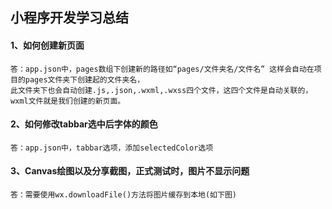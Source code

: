 ## 小程序开发学习总结

#### 1、如何创建新页面
    答：app.json中，pages数组下创建新的路径如“pages/文件夹名/文件名” 这样会自动在项目的pages文件夹下创建起的文件夹名，
    此文件夹下也会自动创建.js,.json,.wxml,.wxss四个文件，这四个文件是自动关联的，wxml文件就是我们创建的新页面。
#### 2、如何修改tabbar选中后字体的颜色
    答：app.json中，tabbar选项，添加selectedColor选项
#### 3、Canvas绘图以及分享截图，正式测试时，图片不显示问题
    答：需要使用wx.downloadFile()方法将图片缓存到本地(如下图)

